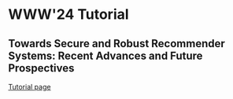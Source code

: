 # WWW'24 Tutorial
## Towards Secure and Robust Recommender Systems: Recent Advances and Future Prospectives

[Tutorial page](https://secure-robust-recsys.github.io/)
